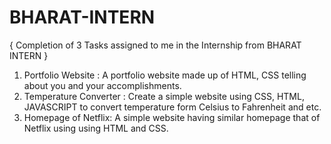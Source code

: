 # BHARAT-INTERN
 { Completion of 3 Tasks assigned to me in the Internship from BHARAT INTERN }

 1) Portfolio Website : A portfolio website made up of HTML, CSS telling about you and your accomplishments.
 2) Temperature Converter : Create a simple website using CSS, HTML, JAVASCRIPT to convert temperature form Celsius to Fahrenheit and etc.
 3) Homepage of Netflix: A simple website having similar homepage that of Netflix using using HTML and CSS.
